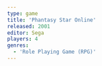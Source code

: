 ```yaml
---
type: game
title: 'Phantasy Star Online'
released: 2001
editor: Sega
players: 4
genres:
  - 'Role Playing Game (RPG)'
---
```

